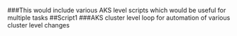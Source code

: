###This would include various AKS level scripts which would be useful for multiple tasks
##Script1
###AKS cluster level loop for automation of various cluster level changes